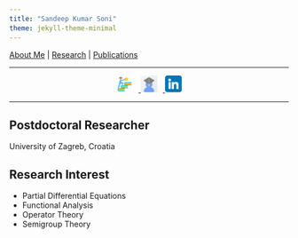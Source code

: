 ```yaml
---
title: "Sandeep Kumar Soni"
theme: jekyll-theme-minimal
---
```


<!-- Navigation Links -->
[About Me](about.md) | [Research](research.md) | [Publications](publications.md)

---

<!-- Downloads and Links Section -->
<div style="text-align: center; margin-top:10px;">
  <a href="./my_cv.pdf" download>
    <img src="/cv.png" alt="Download CV" style="width:30px; height:30px; margin-right: 10px;">
  </a>
  <a href="https://scholar.google.com/citations?hl=en&user=zXOJ0cQAAAAJ" target="_blank">
    <img src="/google-scholar-icon.png" alt="Google Scholar" style="width:30px; height:30px; margin-right: 10px;">
  </a>
  <a href="https://www.linkedin.com/in/sandeep-soni-90bbb3243/" target="_blank">
    <img src="/linkedin.png" alt="LinkedIn" style="width:30px; height:30px;">
  </a>
</div>

---

## Postdoctoral Researcher 
University of Zagreb, Croatia

## Research Interest
- Partial Differential Equations
- Functional Analysis
- Operator Theory
- Semigroup Theory
